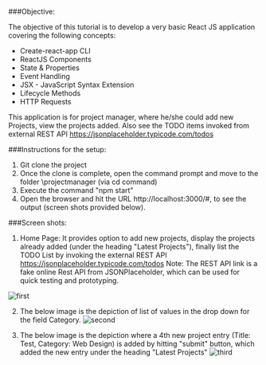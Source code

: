 ###Objective:

The objective of this tutorial is to develop a very basic React JS application covering the following concepts:
- Create-react-app CLI
- ReactJS Components
- State & Properties
- Event Handling
- JSX - JavaScript Syntax Extension
- Lifecycle Methods
- HTTP Requests

This application is for project manager, where he/she could add new Projects, view the projects added. Also see the TODO items invoked from external REST API https://jsonplaceholder.typicode.com/todos

###Instructions for the setup:
1. Git clone the project
2. Once the clone is complete, open the command prompt and move to the folder \projectmanager (via cd command)
3. Execute the command "npm start"
4. Open the browser and hit the URL http://localhost:3000/#, to see the output (screen shots provided below).


###Screen shots:

1. Home Page:
It provides option to add new projects, display the projects already added (under the heading "Latest Projects"), finally list the TODO List by invoking the external REST API https://jsonplaceholder.typicode.com/todos
Note: The REST API link is a fake online Rest API from JSONPlaceholder, which can be used for quick testing and prototyping.

![first](https://user-images.githubusercontent.com/12047806/31281829-36b47470-aace-11e7-8c73-f98bf8dd2522.PNG)

2. The below image is the depiction of list of values in the drop down for the field Category.
![second](https://user-images.githubusercontent.com/12047806/31281846-43cf8dac-aace-11e7-8896-778d66861b0e.png)

3. The below image is the depiction where a 4th new project entry (Title: Test, Category: Web Design) is added by hitting "submit" button, which added the new entry under the heading "Latest Projects"
![third](https://user-images.githubusercontent.com/12047806/31282082-1dc88b30-aacf-11e7-993b-0b64e8ca6390.png)
